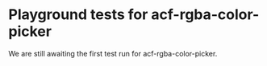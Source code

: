 # Playground tests for acf-rgba-color-picker
We are still awaiting the first test run for acf-rgba-color-picker.
